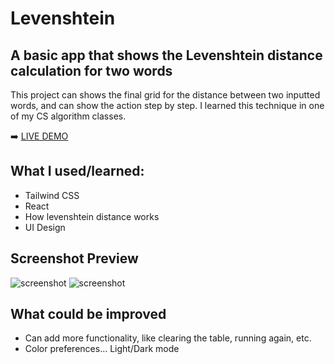 # Levenshtein

## A basic app that shows the Levenshtein distance calculation for two words

This project can shows the final grid for the distance between two inputted words, and can show the action step by step. I learned this technique in one of my CS algorithm classes.

➡️ [LIVE DEMO](https://azboss2021.github.io/levenshtein/)

## What I used/learned:

- Tailwind CSS
- React
- How levenshtein distance works
- UI Design

## Screenshot Preview

![screenshot](./levenshtein1.jpg?raw=true)
![screenshot](./levenshtein2.jpg?raw=true)

## What could be improved

- Can add more functionality, like clearing the table, running again, etc.
- Color preferences... Light/Dark mode
